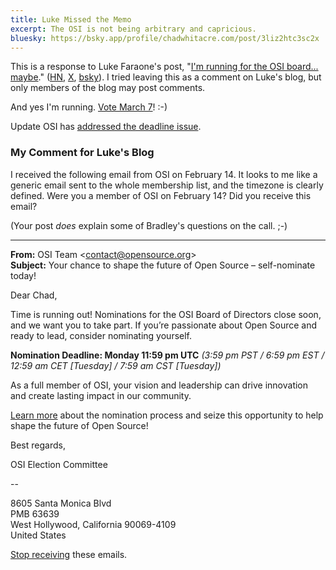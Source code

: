```yaml
---
title: Luke Missed the Memo
excerpt: The OSI is not being arbitrary and capricious.
bluesky: https://bsky.app/profile/chadwhitacre.com/post/3liz2htc3sc2x
---
```


This is a response to Luke Faraone's post, "[I'm running for the OSI board...
maybe](https://blog.luke.wf/2025/02/im-running-for-osi-board-maybe.html)."
([HN](https://news.ycombinator.com/item?id=43121920),
[X](https://x.com/lfaraone/status/1892719576137294167),
[bsky](https://bsky.app/profile/lwf.bsky.social/post/3linixuf7s22e)). 
I tried
leaving this as a comment on Luke's blog, but only members of the blog may post
comments.

And yes I'm running. [Vote March 7](https://opensource.org/blog/get-ready-to-vote-for-osis-board-of-directors-in-2025)! :-)

<div class="update">
  <span>Update</span>
  OSI has <a href="https://bsky.app/profile/opensource.org/post/3liz24zxtfk2i">addressed the deadline issue</a>.
</div>

### My Comment for Luke's Blog

I received the following email from OSI on February 14. It looks to me like a
generic email sent to the whole membership list, and the timezone is clearly
defined. Were you a member of OSI on February 14? Did you receive this email?

(Your post _does_ explain some of Bradley's questions on the call. ;-)

----

<b>From:</b> OSI Team <contact@opensource.org\>  
<b>Subject:</b> Your chance to shape the future of Open Source – self-nominate today!

Dear Chad,

Time is running out! Nominations for the OSI Board of Directors close soon, and
we want you to take part. If you’re passionate about Open Source and ready to
lead, consider nominating yourself.

<b>Nomination Deadline: Monday 11:59 pm UTC</b> *(3:59 pm PST / 6:59 pm EST / 12:59 am
CET [Tuesday] / 7:59 am CST [Tuesday])*

As a full member of OSI, your vision and leadership can drive innovation and
create lasting impact in our community.

[Learn
more](https://opensource.org/about/board-of-directors/elections/individual)
about the nomination process and seize this opportunity to help shape the
future of Open Source!

 

Best regards,

OSI Election Committee

--

8605 Santa Monica Blvd  
PMB 63639  
West Hollywood, California 90069-4109  
United States

[Stop receiving](https://members.opensource.org/civicrm/mailing/unsubscribe/) these emails.
